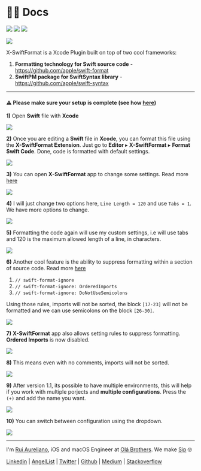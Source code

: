 # 👨‍🏫 Docs

[![](https://img.shields.io/badge/MIT-License-1b71df.svg)](./LICENSE.md) [![](https://img.shields.io/badge/swift-5.3-1b71df.svg?logo=swift)](https://swift.org/blog/swift-5-3-released/) [![](https://img.shields.io/badge/docs-1.1-1b71df.svg)](./DOCS.md)

![](./assets/readme/xsf_header.png)

X-SwiftFormat is a Xcode Plugin built on top of two cool frameworks:

1. **Formatting technology for Swift source code** - https://github.com/apple/swift-format
1. **SwiftPM package for SwiftSyntax library** - https://github.com/apple/swift-syntax

---

#### ⚠️ Please make sure your setup is complete (see how [here](./README.md))

**1)** Open **Swift** file with **Xcode**

![](./assets/docs/1.png)

**2)** Once you are editing a **Swift** file in **Xcode**, you can format this file using the **X-SwiftFormat Extension**. Just go to **Editor** ▸ **X-SwiftFormat** ▸ **Format Swift Code**. Done, code is formatted with default settings.

![](./assets/docs/2.png)

**3)** You can open **X-SwiftFormat** app to change some settings. Read more [here](https://github.com/apple/swift-format/blob/master/Documentation/Configuration.md)

![](./assets/docs/3.png)

**4)** I will just change two options here, `Line Length = 120` and use `Tabs = 1`. We have more options to change.

![](./assets/docs/4.png)

**5)** Formatting the code again will use my custom settings, i.e will use tabs and 120 is the maximum allowed length of a line, in characters.

![](./assets/docs/5.png)

**6)** Another cool feature is the ability to suppress formatting within a section of source code. Read more [here](https://github.com/apple/swift-format/blob/master/Documentation/IgnoringSource.md)

1. `// swift-format-ignore`
1. `// swift-format-ignore: OrderedImports`
1. `// swift-format-ignore: DoNotUseSemicolons`

Using those rules, imports will not be sorted, the block `[17-23]` will not be formatted and we can use semicolons on the block `[26-30]`.

![](./assets/docs/6.png)

**7)** **X-SwiftFormat** app also allows setting rules to suppress formatting. **Ordered Imports** is now disabled.

![](./assets/docs/7.png)

**8)** This means even with no comments, imports will not be sorted.

![](./assets/docs/8.png)

**9)** After version 1.1, its possible to have multiple environments, this will help if you work with multiple porjects and **multiple configurations**. Press the `(+)` and add the name you want.

![](./assets/docs/9.png)

**10)** You can switch between configuration using the dropdown.

![](./assets/docs/10.png)

---

I'm [Rui Aureliano](http://ruiaureliano.com), iOS and macOS Engineer at [Olá Brothers](https://theolabrothers.com). We make [Sip](https://sipapp.io) 🤓

[Linkedin](https://www.linkedin.com/in/ruiaureliano) | [AngelList](https://angel.co/ruiaureliano) | [Twitter](https://twitter.com/ruiaureliano) | [Github](https://github.com/ruiaureliano) | [Medium](https://medium.com/@ruiaureliano) | [Stackoverflow](https://stackoverflow.com/users/881095/ruiaureliano)
